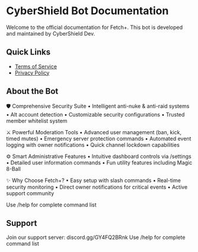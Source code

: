 # CyberShield Bot Documentation

Welcome to the official documentation for Fetch+. This bot is developed and maintained by CyberShield Dev.

## Quick Links
- [Terms of Service](./terms)
- [Privacy Policy](./privacy)

## About the Bot
🛡️ Comprehensive Security Suite
• Intelligent anti-nuke & anti-raid systems
• Alt account detection
• Customizable security configurations
• Trusted member whitelist system

⚔️ Powerful Moderation Tools
• Advanced user management (ban, kick, timed mutes)
• Emergency server protection commands
• Automated event logging with owner notifications
• Quick channel lockdown capabilities

⚙️ Smart Administrative Features
• Intuitive dashboard controls via /settings
• Detailed user information commands
• Fun utility features including Magic 8-Ball

✨ Why Choose Fetch+?
• Easy setup with slash commands
• Real-time security monitoring
• Direct owner notifications for critical events
• Active support community

Use /help for complete command list

## Support
Join our support server: discord.gg/GY4FQ2BRnk
Use /help for complete command list
